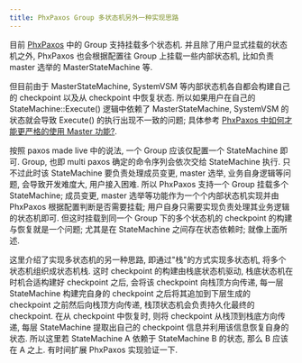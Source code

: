 ```yaml
---
title: PhxPaxos Group 多状态机另外一种实现思路
---
```


目前 [PhxPaxos](https://github.com/Tencent/phxpaxos) 中的 Group 支持挂载多个状态机. 并且除了用户显式挂载的状态机之外, PhxPaxos 也会根据配置往 Group 上挂载一些内部状态机, 比如负责 master 选举的 MasterStateMachine 等.

但目前由于 MasterStateMachine, SystemVSM 等内部状态机各自都会构建自己的 checkpoint 以及从 checkpoint 中恢复状态. 所以如果用户在自己的 StateMachine::Execute() 逻辑中依赖了 MasterStateMachine, SystemVSM 的状态就会导致 Execute() 的执行出现不一致的问题; 具体参考 [PhxPaxos 中如何才能更严格的使用 Master 功能?](https://github.com/Tencent/phxpaxos/issues/112).

按照 paxos made live 中的说法, 一个 Group 应该仅配置一个 StateMachine 即可. Group, 也即 multi paxos 确定的命令序列会依次交给 StateMachine 执行. 只不过此时该 StateMachine 要负责处理成员变更, master 选举, 业务自身逻辑等问题, 会导致开发难度大, 用户接入困难. 所以 PhxPaxos 支持一个 Group 挂载多个 StateMachine; 成员变更, master 选举等功能作为一个个内部状态机实现并由 PhxPaxos 根据配置判断是否需要挂载; 用户自身只需要实现负责处理其业务逻辑的状态机即可. 但这时挂载到同一个 Group 下的多个状态机的 checkpoint 的构建与恢复就是一个问题; 尤其是在 StateMachine 之间存在状态依赖时; 就像上面所述.

这里介绍了实现多状态机的另一种思路, 即通过"栈"的方式实现多状态机, 将多个状态机组织成状态机栈. 这时 checkpoint 的构建由栈底状态机驱动, 栈底状态机在时机合适构建好 checkpoint 之后, 会将该 checkpoint 向栈顶方向传递, 每一层 StateMachine 构建完自身的 checkpoint 之后将其追加到下层生成的 checkpoint 之前然后向栈顶方向传递, 栈顶状态机会负责持久化最终的 checkpoint. 在从 checkpoint 中恢复时, 则将 checkpoint 从栈顶到栈底方向传递, 每层 StateMachine 提取出自己的 checkpoint 信息并利用该信息恢复自身的状态. 所以这里若 StateMachine A 依赖于 StateMachine B 的状态, 那么 B 应该在 A 之上. 有时间扩展 PhxPaxos 实现验证一下.

